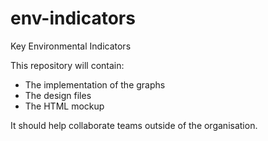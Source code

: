env-indicators
==============

Key Environmental Indicators

This repository will contain:
- The implementation of the graphs
- The design files
- The HTML mockup

It should help collaborate teams outside of the organisation.
